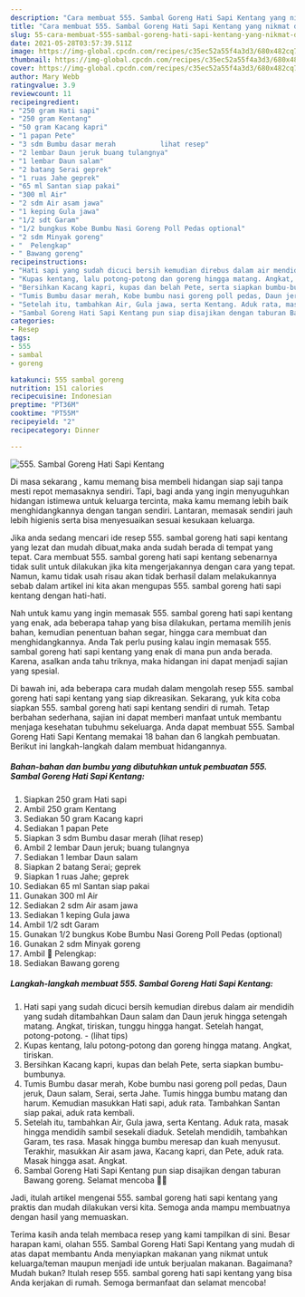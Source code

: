 ```yaml
---
description: "Cara membuat 555. Sambal Goreng Hati Sapi Kentang yang nikmat dan Mudah Dibuat"
title: "Cara membuat 555. Sambal Goreng Hati Sapi Kentang yang nikmat dan Mudah Dibuat"
slug: 55-cara-membuat-555-sambal-goreng-hati-sapi-kentang-yang-nikmat-dan-mudah-dibuat
date: 2021-05-28T03:57:39.511Z
image: https://img-global.cpcdn.com/recipes/c35ec52a55f4a3d3/680x482cq70/555-sambal-goreng-hati-sapi-kentang-foto-resep-utama.jpg
thumbnail: https://img-global.cpcdn.com/recipes/c35ec52a55f4a3d3/680x482cq70/555-sambal-goreng-hati-sapi-kentang-foto-resep-utama.jpg
cover: https://img-global.cpcdn.com/recipes/c35ec52a55f4a3d3/680x482cq70/555-sambal-goreng-hati-sapi-kentang-foto-resep-utama.jpg
author: Mary Webb
ratingvalue: 3.9
reviewcount: 11
recipeingredient:
- "250 gram Hati sapi"
- "250 gram Kentang"
- "50 gram Kacang kapri"
- "1 papan Pete"
- "3 sdm Bumbu dasar merah           lihat resep"
- "2 lembar Daun jeruk buang tulangnya"
- "1 lembar Daun salam"
- "2 batang Serai geprek"
- "1 ruas Jahe geprek"
- "65 ml Santan siap pakai"
- "300 ml Air"
- "2 sdm Air asam jawa"
- "1 keping Gula jawa"
- "1/2 sdt Garam"
- "1/2 bungkus Kobe Bumbu Nasi Goreng Poll Pedas optional"
- "2 sdm Minyak goreng"
- "  Pelengkap"
- " Bawang goreng"
recipeinstructions:
- "Hati sapi yang sudah dicuci bersih kemudian direbus dalam air mendidih yang sudah ditambahkan Daun salam dan Daun jeruk hingga setengah matang. Angkat, tiriskan, tunggu hingga hangat. Setelah hangat, potong-potong.           (lihat tips)"
- "Kupas kentang, lalu potong-potong dan goreng hingga matang. Angkat, tiriskan."
- "Bersihkan Kacang kapri, kupas dan belah Pete, serta siapkan bumbu-bumbunya."
- "Tumis Bumbu dasar merah, Kobe bumbu nasi goreng poll pedas, Daun jeruk, Daun salam, Serai, serta Jahe. Tumis hingga bumbu matang dan harum. Kemudian masukkan Hati sapi, aduk rata. Tambahkan Santan siap pakai, aduk rata kembali."
- "Setelah itu, tambahkan Air, Gula jawa, serta Kentang. Aduk rata, masak hingga mendidih sambil sesekali diaduk. Setelah mendidih, tambahkan Garam, tes rasa. Masak hingga bumbu meresap dan kuah menyusut. Terakhir, masukkan Air asam jawa, Kacang kapri, dan Pete, aduk rata. Masak hingga asat. Angkat."
- "Sambal Goreng Hati Sapi Kentang pun siap disajikan dengan taburan Bawang goreng. Selamat mencoba 🙏😊"
categories:
- Resep
tags:
- 555
- sambal
- goreng

katakunci: 555 sambal goreng 
nutrition: 151 calories
recipecuisine: Indonesian
preptime: "PT36M"
cooktime: "PT55M"
recipeyield: "2"
recipecategory: Dinner

---
```



![555. Sambal Goreng Hati Sapi Kentang](https://img-global.cpcdn.com/recipes/c35ec52a55f4a3d3/680x482cq70/555-sambal-goreng-hati-sapi-kentang-foto-resep-utama.jpg)

Di masa  sekarang , kamu memang bisa membeli hidangan siap saji tanpa mesti repot memasaknya sendiri. Tapi, bagi anda yang ingin menyuguhkan hidangan istimewa untuk keluarga tercinta, maka kamu memang lebih baik menghidangkannya dengan tangan sendiri. Lantaran, memasak sendiri jauh lebih higienis serta bisa menyesuaikan sesuai kesukaan keluarga.

Jika anda sedang mencari ide resep 555. sambal goreng hati sapi kentang yang lezat dan mudah dibuat,maka anda sudah berada di tempat yang tepat. Cara membuat 555. sambal goreng hati sapi kentang  sebenarnya tidak sulit untuk dilakukan jika kita mengerjakannya dengan cara yang tepat. Namun, kamu tidak usah risau akan tidak berhasil dalam melakukannya 
sebab dalam artikel ini kita akan mengupas 555. sambal goreng hati sapi kentang dengan hati-hati.  



Nah untuk kamu yang ingin memasak 555. sambal goreng hati sapi kentang yang enak, ada beberapa tahap yang bisa dilakukan, pertama memilih jenis bahan, kemudian penentuan bahan segar, hingga cara membuat dan menghidangkannya. Anda Tak perlu pusing kalau ingin memasak 555. sambal goreng hati sapi kentang yang enak di mana pun anda berada. Karena, asalkan anda  tahu triknya, maka hidangan ini dapat menjadi sajian yang spesial.

Di bawah ini, ada beberapa cara mudah dalam mengolah resep 555. sambal goreng hati sapi kentang yang siap dikreasikan. Sekarang, yuk kita coba siapkan 555. sambal goreng hati sapi kentang sendiri di rumah. Tetap berbahan sederhana, sajian ini dapat memberi manfaat untuk membantu menjaga kesehatan tubuhmu sekeluarga. Anda dapat membuat 555. Sambal Goreng Hati Sapi Kentang memakai 18 bahan dan 6 langkah pembuatan. Berikut ini langkah-langkah dalam membuat hidangannya.

<!--inarticleads1-->

##### Bahan-bahan dan bumbu yang dibutuhkan untuk pembuatan 555. Sambal Goreng Hati Sapi Kentang:

1. Siapkan 250 gram Hati sapi
1. Ambil 250 gram Kentang
1. Sediakan 50 gram Kacang kapri
1. Sediakan 1 papan Pete
1. Siapkan 3 sdm Bumbu dasar merah           (lihat resep)
1. Ambil 2 lembar Daun jeruk; buang tulangnya
1. Sediakan 1 lembar Daun salam
1. Siapkan 2 batang Serai; geprek
1. Siapkan 1 ruas Jahe; geprek
1. Sediakan 65 ml Santan siap pakai
1. Gunakan 300 ml Air
1. Sediakan 2 sdm Air asam jawa
1. Sediakan 1 keping Gula jawa
1. Ambil 1/2 sdt Garam
1. Gunakan 1/2 bungkus Kobe Bumbu Nasi Goreng Poll Pedas (optional)
1. Gunakan 2 sdm Minyak goreng
1. Ambil  📌 Pelengkap:
1. Sediakan  Bawang goreng




<!--inarticleads2-->

##### Langkah-langkah membuat 555. Sambal Goreng Hati Sapi Kentang:

1. Hati sapi yang sudah dicuci bersih kemudian direbus dalam air mendidih yang sudah ditambahkan Daun salam dan Daun jeruk hingga setengah matang. Angkat, tiriskan, tunggu hingga hangat. Setelah hangat, potong-potong. -           (lihat tips)
1. Kupas kentang, lalu potong-potong dan goreng hingga matang. Angkat, tiriskan.
1. Bersihkan Kacang kapri, kupas dan belah Pete, serta siapkan bumbu-bumbunya.
1. Tumis Bumbu dasar merah, Kobe bumbu nasi goreng poll pedas, Daun jeruk, Daun salam, Serai, serta Jahe. Tumis hingga bumbu matang dan harum. Kemudian masukkan Hati sapi, aduk rata. Tambahkan Santan siap pakai, aduk rata kembali.
1. Setelah itu, tambahkan Air, Gula jawa, serta Kentang. Aduk rata, masak hingga mendidih sambil sesekali diaduk. Setelah mendidih, tambahkan Garam, tes rasa. Masak hingga bumbu meresap dan kuah menyusut. Terakhir, masukkan Air asam jawa, Kacang kapri, dan Pete, aduk rata. Masak hingga asat. Angkat.
1. Sambal Goreng Hati Sapi Kentang pun siap disajikan dengan taburan Bawang goreng. Selamat mencoba 🙏😊




Jadi, itulah artikel mengenai  555. sambal goreng hati sapi kentang  yang praktis dan mudah dilakukan versi kita. Semoga anda mampu membuatnya dengan hasil yang memuaskan. 

Terima kasih anda telah membaca resep yang kami tampilkan di sini. Besar harapan kami, olahan  555. Sambal Goreng Hati Sapi Kentang yang mudah di atas dapat membantu Anda menyiapkan makanan yang nikmat untuk keluarga/teman maupun menjadi ide untuk berjualan makanan. Bagaimana? Mudah bukan? Itulah resep 555. sambal goreng hati sapi kentang yang bisa Anda kerjakan di rumah. Semoga bermanfaat dan selamat mencoba!

